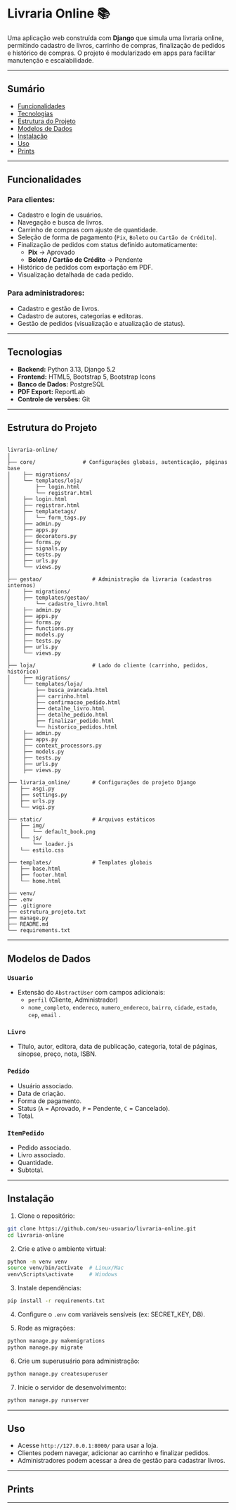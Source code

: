 # Livraria Online 📚

Uma aplicação web construída com **Django** que simula uma livraria online, permitindo cadastro de livros, carrinho de compras, finalização de pedidos e histórico de compras. O projeto é modularizado em apps para facilitar manutenção e escalabilidade.

---

## Sumário

- [Funcionalidades](#funcionalidades)
- [Tecnologias](#tecnologias)
- [Estrutura do Projeto](#estrutura-do-projeto)
- [Modelos de Dados](#modelos-de-dados)
- [Instalação](#instalação)
- [Uso](#uso)
- [Prints](#prints)

---

## Funcionalidades

### Para clientes:
- Cadastro e login de usuários.
- Navegação e busca de livros.
- Carrinho de compras com ajuste de quantidade.
- Seleção de forma de pagamento (`Pix`, `Boleto` ou `Cartão de Crédito`).
- Finalização de pedidos com status definido automaticamente:
  - **Pix** → Aprovado
  - **Boleto / Cartão de Crédito** → Pendente
- Histórico de pedidos com exportação em PDF.
- Visualização detalhada de cada pedido.

### Para administradores:
- Cadastro e gestão de livros.
- Cadastro de autores, categorias e editoras.
- Gestão de pedidos (visualização e atualização de status).

---

## Tecnologias

- **Backend:** Python 3.13, Django 5.2
- **Frontend:** HTML5, Bootstrap 5, Bootstrap Icons
- **Banco de Dados:** PostgreSQL
- **PDF Export:** ReportLab
- **Controle de versões:** Git

---

## Estrutura do Projeto

```

livraria-online/
│
├── core/               # Configurações globais, autenticação, páginas base
│    ├── migrations/  
│    └── templates/loja/
│        ├── login.html
│        └── registrar.html  
│    ├── login.html
│    ├── registrar.html   
│    ├── templatetags/  
│    │   └── form_tags.py         
│    ├── admin.py
│    ├── apps.py
│    ├── decorators.py
│    ├── forms.py
│    ├── signals.py
│    ├── tests.py
│    ├── urls.py
│    └── views.py
│  
├── gestao/                # Administração da livraria (cadastros internos)
│    ├── migrations/  
│    ├── templates/gestao/
│        └── cadastro_livro.html
│    ├── admin.py
│    ├── apps.py
│    ├── forms.py
│    ├── functions.py
│    ├── models.py
│    ├── tests.py
│    ├── urls.py
│    └── views.py
│
├── loja/                  # Lado do cliente (carrinho, pedidos, histórico)
│    ├── migrations/
│    └── templates/loja/
│        ├── busca_avancada.html
│        ├── carrinho.html
│        ├── confirmacao_pedido.html
│        ├── detalhe_livro.html
│        ├── detalhe_pedido.html
│        ├── finalizar_pedido.html
│        └── historico_pedidos.html
│    ├── admin.py
│    ├── apps.py
│    ├── context_processors.py
│    ├── models.py
│    ├── tests.py
│    ├── urls.py
│    ├── views.py
│
├── livraria_online/       # Configurações do projeto Django
│   ├── asgi.py
│   ├── settings.py
│   ├── urls.py
│   └── wsgi.py
│
├── static/                # Arquivos estáticos
│   ├── img/
│   │   └── default_book.png
│   └── js/
│       └── loader.js
│   └── estilo.css
│
├── templates/             # Templates globais
│   ├── base.html
│   ├── footer.html
│   └── home.html
│
├── venv/
├── .env
├── .gitignore
├── estrutura_projeto.txt
├── manage.py
├── README.md
└── requirements.txt

````

---

## Modelos de Dados

### `Usuario`
- Extensão do `AbstractUser` com campos adicionais:
  - `perfil` (Cliente, Administrador)
  - `nome_completo`, `endereco`, `numero_endereco`, `bairro`, `cidade`, `estado`, `cep`, `email` .

### `Livro`
- Título, autor, editora, data de publicação, categoria, total de páginas, sinopse, preço, nota, ISBN.

### `Pedido`
- Usuário associado.
- Data de criação.
- Forma de pagamento.
- Status (`A` = Aprovado, `P` = Pendente, `C` = Cancelado).
- Total.

### `ItemPedido`
- Pedido associado.
- Livro associado.
- Quantidade.
- Subtotal.

---

## Instalação

1. Clone o repositório:
```bash
git clone https://github.com/seu-usuario/livraria-online.git
cd livraria-online
````

2. Crie e ative o ambiente virtual:

```bash
python -m venv venv
source venv/bin/activate  # Linux/Mac
venv\Scripts\activate     # Windows
```

3. Instale dependências:

```bash
pip install -r requirements.txt
```

4. Configure o `.env` com variáveis sensíveis (ex: SECRET\_KEY, DB).

5. Rode as migrações:

```bash
python manage.py makemigrations
python manage.py migrate
```

6. Crie um superusuário para administração:

```bash
python manage.py createsuperuser
```

7. Inicie o servidor de desenvolvimento:

```bash
python manage.py runserver
```

---

## Uso

* Acesse `http://127.0.0.1:8000/` para usar a loja.
* Clientes podem navegar, adicionar ao carrinho e finalizar pedidos.
* Administradores podem acessar a área de gestão para cadastrar livros.

---

## Prints 



---
